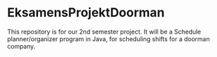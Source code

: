 # EksamensProjektDoorman
This repository is for our 2nd semester project. It will be a Schedule planner/organizer program in Java, for scheduling shifts for a doorman company.
